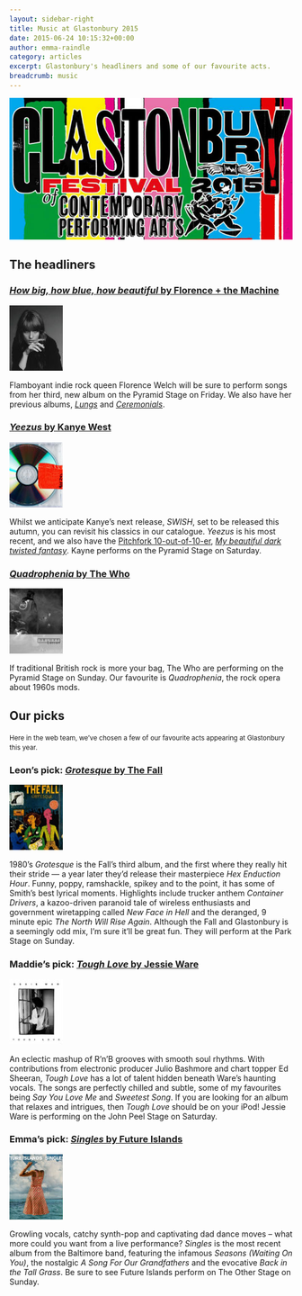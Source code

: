 ```yaml
---
layout: sidebar-right
title: Music at Glastonbury 2015
date: 2015-06-24 10:15:32+00:00
author: emma-raindle
category: articles
excerpt: Glastonbury's headliners and some of our favourite acts.
breadcrumb: music
---
```

![Glastonbury 2015 logo](/images/featured/featured-glastonbury-2015.jpg)

## The headliners

### [<cite>How big, how blue, how beautiful</cite> by Florence + the Machine](https://suffolk.spydus.co.uk/cgi-bin/spydus.exe/ENQ/OPAC/BIBENQ/31728329?QRY=CTIBIB%3C%20IRN(49561754)&QRYTEXT=How%20big%2C%20how%20blue%2C%20how%20beautiful%20%5Bsound%20recording%5D)

[![How big, how blue, how beautiful by Florence + the machine](/images/article/how-big-how-blue-how-beautiful.jpg)](https://suffolk.spydus.co.uk/cgi-bin/spydus.exe/ENQ/OPAC/BIBENQ/31728329?QRY=CTIBIB%3C%20IRN(49561754)&QRYTEXT=How%20big%2C%20how%20blue%2C%20how%20beautiful%20%5Bsound%20recording%5D)

Flamboyant indie rock queen Florence Welch will be sure to perform songs from her third, new album on the Pyramid Stage on Friday. We also have her previous albums, <cite><a href="https://suffolk.spydus.co.uk/cgi-bin/spydus.exe/ENQ/OPAC/BIBENQ/33894020?QRY=CTIBIB%3C%20IRN(259265)&QRYTEXT=Lungs">Lungs</a></cite> and <cite><a href="https://suffolk.spydus.co.uk/cgi-bin/spydus.exe/ENQ/OPAC/BIBENQ/33891821?QRY=CTIBIB%3C%20IRN(5631538)&QRYTEXT=Ceremonials">Ceremonials</a></cite>.

### [<cite>Yeezus</cite> by Kanye West](https://suffolk.spydus.co.uk/cgi-bin/spydus.exe/ENQ/OPAC/BIBENQ/31726847?QRY=CTIBIB%3C%20IRN(25297079)&QRYTEXT=Yeezus%20%5Bsound%20recording%5D)

[![Yeezus by Kanye West](/images/article/yeezus.jpg)](https://suffolk.spydus.co.uk/cgi-bin/spydus.exe/ENQ/OPAC/BIBENQ/31726847?QRY=CTIBIB%3C%20IRN(25297079)&QRYTEXT=Yeezus%20%5Bsound%20recording%5D)

Whilst we anticipate Kanye&#8217;s next release, <cite>SWISH</cite>, set to be released this autumn, you can revisit his classics in our catalogue. <cite>Yeezus</cite> is his most recent, and we also have the <a href="http://pitchfork.com/reviews/albums/14880-my-beautiful-dark-twisted-fantasy/">Pitchfork 10-out-of-10-er</a>, <cite><a href="https://suffolk.spydus.co.uk/cgi-bin/spydus.exe/ENQ/OPAC/BIBENQ/33888073?QRY=CTIBIB%3C%20IRN(9299770)&QRYTEXT=My%20beautiful%20dark%20twisted%20fantasy.%20%5BCompact%20Disc%5D">My beautiful dark twisted fantasy</a></cite>. Kayne performs on the Pyramid Stage on Saturday.

### [<cite>Quadrophenia</cite> by The Who](https://suffolk.spydus.co.uk/cgi-bin/spydus.exe/ENQ/OPAC/BIBENQ/31731913?QRY=CTIBIB%3C%20IRN(9298999)&QRYTEXT=Quadrophenia%20%3A%20%5BCompact%20Disc%5D%20deluxe%20edition)

[![Quadrophenia by The Who](/images/article/quadrophenia.jpg)](https://suffolk.spydus.co.uk/cgi-bin/spydus.exe/ENQ/OPAC/BIBENQ/31731913?QRY=CTIBIB%3C%20IRN(9298999)&QRYTEXT=Quadrophenia%20%3A%20%5BCompact%20Disc%5D%20deluxe%20edition)

If traditional British rock is more your bag, The Who are performing on the Pyramid Stage on Sunday. Our favourite is <cite>Quadrophenia</cite>, the rock opera about 1960s mods.

## Our picks

<small>Here in the web team, we&#8217;ve chosen a few of our favourite acts appearing at Glastonbury this year.</small>

### Leon&#8217;s pick: [<cite>Grotesque</cite> by The Fall](https://suffolk.spydus.co.uk/cgi-bin/spydus.exe/ENQ/OPAC/BIBENQ/31735551?QRY=CTIBIB%3C%20IRN(94536)&QRYTEXT=Grotesque)

[![Grotesque by The Fall](/images/article/grotesque.jpg)](https://suffolk.spydus.co.uk/cgi-bin/spydus.exe/ENQ/OPAC/BIBENQ/31735551?QRY=CTIBIB%3C%20IRN(94536)&QRYTEXT=Grotesque)

1980’s <cite>Grotesque</cite> is the Fall’s third album, and the first where they really hit their stride — a year later they’d release their masterpiece <cite>Hex Enduction Hour</cite>. Funny, poppy, ramshackle, spikey and to the point, it has some of Smith’s best lyrical moments. Highlights include trucker anthem <cite>Container Drivers</cite>, a kazoo-driven paranoid tale of wireless enthusiasts and government wiretapping called <cite>New Face in Hell</cite> and the deranged, 9 minute epic <cite>The North Will Rise Again</cite>. Although the Fall and Glastonbury is a seemingly odd mix, I’m sure it’ll be great fun. They will perform at the Park Stage on Sunday.

### Maddie&#8217;s pick: [<cite>Tough Love</cite> by Jessie Ware](https://suffolk.spydus.co.uk/cgi-bin/spydus.exe/ENQ/OPAC/BIBENQ/31738884?QRY=CTIBIB%3C%20IRN(17294879)&QRYTEXT=Tough%20love%20%5Bsound%20recording%5D)

[![Tough Love by Jessie Ware](/images/article/tough-love.jpg)](https://suffolk.spydus.co.uk/cgi-bin/spydus.exe/ENQ/OPAC/BIBENQ/31738884?QRY=CTIBIB%3C%20IRN(17294879)&QRYTEXT=Tough%20love%20%5Bsound%20recording%5D)

An eclectic mashup of R&#8217;n&#8217;B grooves with smooth soul rhythms. With contributions from electronic producer Julio Bashmore and chart topper Ed Sheeran, <cite>Tough Love</cite> has a lot of talent hidden beneath Ware’s haunting vocals. The songs are perfectly chilled and subtle, some of my favourites being <cite>Say You Love Me</cite> and <cite>Sweetest Song</cite>. If you are looking for an album that relaxes and intrigues, then <cite>Tough Love</cite> should be on your iPod! Jessie Ware is performing on the John Peel Stage on Saturday.

### Emma&#8217;s pick: [<cite>Singles</cite> by Future Islands](https://suffolk.spydus.co.uk/cgi-bin/spydus.exe/ENQ/OPAC/BIBENQ/31742913?QRY=CTIBIB%3C%20IRN(16112012)&QRYTEXT=Singles%20%5Bsound%20recording%5D)

[![Singles by Future Islands](/images/article/singles.jpg)](https://suffolk.spydus.co.uk/cgi-bin/spydus.exe/ENQ/OPAC/BIBENQ/31742913?QRY=CTIBIB%3C%20IRN(16112012)&QRYTEXT=Singles%20%5Bsound%20recording%5D)

Growling vocals, catchy synth-pop and captivating dad dance moves &#8211; what more could you want from a live performance? <cite>Singles</cite> is the most recent album from the Baltimore band, featuring the infamous <cite>Seasons (Waiting On You)</cite>, the nostalgic <cite>A Song For Our Grandfathers</cite> and the evocative <cite>Back in the Tall Grass</cite>. Be sure to see Future Islands perform on The Other Stage on Sunday.
